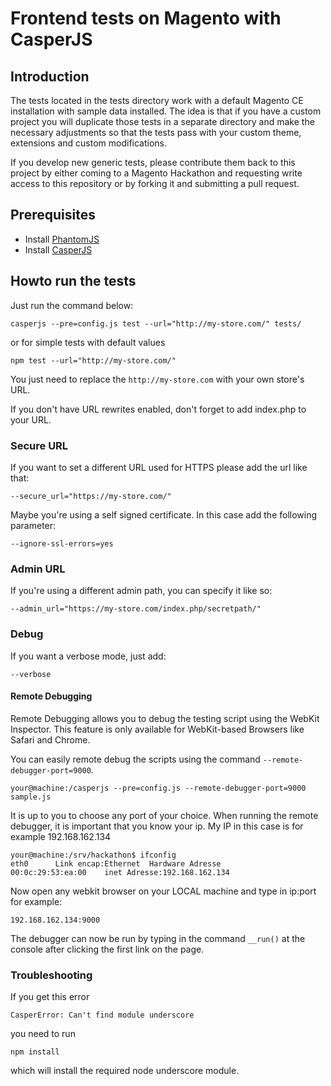 # Frontend tests on Magento with CasperJS

## Introduction

The tests located in the tests directory work with a default Magento CE installation with sample data installed. The idea is that if you have a custom project you will duplicate those tests in a separate directory and make the necessary adjustments so that the tests pass with your custom theme, extensions and custom modifications.

If you develop new generic tests, please contribute them back to this project by either coming to a Magento Hackathon and requesting write access to this repository or by forking it and submitting a pull request.

## Prerequisites

*   Install [PhantomJS][phantomjs]
*   Install [CasperJS][casperjs]

## Howto run the tests

Just run the command below:

    casperjs --pre=config.js test --url="http://my-store.com/" tests/

or for simple tests with default values

    npm test --url="http://my-store.com/"

You just need to replace the `http://my-store.com` with your own store's URL.

If you don't have URL rewrites enabled, don't forget to add index.php to your URL.

### Secure URL

If you want to set a different URL used for HTTPS please add the url like that:


    --secure_url="https://my-store.com/"

Maybe you're using a self signed certificate. In this case add the following parameter:

    --ignore-ssl-errors=yes

### Admin URL

If you're using a different admin path, you can specify it like so:

    --admin_url="https://my-store.com/index.php/secretpath/"

### Debug

If you want a verbose mode, just add:

    --verbose

#### Remote Debugging

Remote Debugging allows you to debug the testing script using the WebKit Inspector. This feature is only available for WebKit-based Browsers like Safari and Chrome.

You can easily remote debug the scripts using the command  `--remote-debugger-port=9000`.

    your@machine:/casperjs --pre=config.js --remote-debugger-port=9000 sample.js

 It is up to you to choose any port of your choice. When running the remote debugger, it is important that you know your ip. My IP in this case is for example 192.168.162.134

    your@machine:/srv/hackathon$ ifconfig
    eth0      Link encap:Ethernet  Hardware Adresse
    00:0c:29:53:ea:00    inet Adresse:192.168.162.134

Now open any webkit browser on your LOCAL machine and type in ip:port for example:

    192.168.162.134:9000

The debugger can now be run by typing in the command `__run()` at the console after clicking the first link on the page.

### Troubleshooting

If you get this error

    CasperError: Can't find module underscore

you need to run

    npm install

which will install the required node underscore module.

[casperjs]: http://casperjs.org
[phantomjs]: http://phantomjs.org
